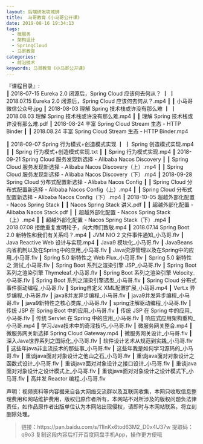 ```yaml
---
layout: 后端研发攻城狮
title:  马哥教育《小马哥公开课》
date: 2019-08-16 19:34:13
tags:
  - 微服务
  - 架构设计
  - SpringCloud
  - 马哥教育
categories:
  - 前沿技术
keywords: 马哥教育《小马哥公开课》
---
```

『课程目录』:  
┃  2018-07-15 Eureka 2.0 闭源后，Spring Cloud 应该何去何从？
┃  ┃  2018.07.15 Eureka 2.0 闭源后，Spring Cloud 应该何去何从？.mp4
┃  ┃  小马哥微信公众号.jpg
┃  2018-08-03 理解 Spring 技术栈或许没有那么难
┃  ┃  2018.08.03 理解 Spring 技术栈或许没有那么难.mp4
┃  ┃  理解 Spring 技术栈或许没有那么难.pdf
┃  2018-08-24 丰富 Spring Cloud Stream 生态 - HTTP Binder
┃  ┃  2018.08.24 丰富 Spring Cloud Stream 生态 - HTTP Binder.mp4
<!-- more --> 
┃  2018-09-07 Spring 行为模式+创造模式实现
┃  ┃  Spring 创造模式实现.mp4
┃  ┃  Spring 行为模式+创造模式实现.txt
┃  ┃  Spring 行为模式实现.mp4
┃  2018-09-21 Spring Cloud 服务发现新选择 - Alibaba Nacos Discovery
┃  ┃  Spring Cloud 服务发现新选择 - Alibaba Nacos Discovery（上）.mp4
┃  ┃  Spring Cloud 服务发现新选择 - Alibaba Nacos Discovery（下）.mp4
┃  2018-09-28 Spring Cloud 分布式配置新选择 - Alibaba Nacos Config
┃  ┃  Spring Cloud 分布式配置新选择 - Alibaba Nacos Config（上）.mp4
┃  ┃  Spring Cloud 分布式配置新选择 - Alibaba Nacos Config（下）.mp4
┃  2018-10-05 超越外部化配置 - Nacos Spring Stack
┃  ┃  Nacos Spring Stack 讲义.pdf
┃  ┃  超越外部化配置 - Alibaba Nacos Stack.pdf
┃  ┃  超越外部化配置 - Nacos Spring Stack（上）.mp4
┃  ┃  超越外部化配置 - Nacos Spring Stack（下）.mp4
┃  2018.07.08 拒绝重复发明轮子，向大师们致敬.mp4
┃  2018.07.14 Spring Boot 2.0 新特性和我们有关系吗？.mp4
┃  JVM NIO 2 文件事件通知_小马哥.flv
┃  Java Reactive Web 设计与实现.mp4
┃  Java9 模块化_小马哥.flv
┃  JavaBeans内省机制以及在Spring中的应用_小马哥.flv
┃  Java资源管理以及在Spring中的应用_小马哥.flv
┃  Spring 5.0 新特性之 Web Flux_小马哥.flv
┃  Spring 5.0 新特性之 测试_小马哥.flv
┃  Spring Boot 系列之渲染引擎 JSP_小马哥.flv
┃  Spring Boot 系列之渲染引擎 Thymeleaf_小马哥.flv
┃  Spring Boot 系列之渲染引擎 Velocity_小马哥.flv
┃  Spring Boot 系列之渲染引擎选型_小马哥.flv
┃  Spring Cloud 分布式事件驱动编程_小马哥.flv
┃  Spring自定义 XML配置扩展_小马哥.mp4
┃  Vert.x 异步编程_小马哥.flv
┃  java8并发异步编程_小马哥.flv
┃  java9并发异步编程_小马哥.flv
┃  java9新特性之核心类库_小马哥.flv
┃  spring注解驱动编程_小马哥.flv
┃  传统 JSP 在 Spring Boot 中的应用_小马哥.flv
┃  传统 JSP 在 Spring 中的应用_小马哥.flv
┃  传统 Servlet 在 Spring 中的应用_小马哥.flv
┃  响应式应用架构重构_小马哥.mp4
┃  学习Java技术中的奇淫技巧_小马哥.flv
┃  微服务网关整合.mp4
┃  微服务网关新选择 Spring Cloud Gateway.mp4
┃  微服务网关设计_小马哥.flv
┃  深入Java世界系列之国际化_小马哥.flv
┃  软件设计艺术从规范到实践_小马哥.flv
┃  这些年java非主流技术的那些事_小马哥.flv
┃  这些年我是如何学习源码的_小马哥.flv
┃  重谈java面对对象设计之他山之石_小马哥.flv
┃  重谈java面对对象设计之函数式设计_小马哥.flv
┃  重谈java面对对象设计之接口设计_小马哥.flv
┃  重谈java面对对象设计之设计模式上_小马哥.flv
┃  重谈java面对对象设计之设计模式下_小马哥.flv
┃  高并发 Reactor 编程_小马哥.flv

<div class="post-copyright">
    <div class="post-copyright__author">
      <span class="post-copyright-meta">声明：视频资料等内容据来自各大网络交流群以及互联网收集，本网只收取信息整理费用和网站维护费用，版权归原作者所有，本网站不对所涉及的版权问题负法律责任，如作品原作者出版单位认为本网站出现侵权，请即时与本网站联系，将立刻删除处理。 </span>
    </div>
</div>

<blockquote class="blockquote-center">
链接：https://pan.baidu.com/s/11lnKx6tod63M2_D0x4U37w 
提取码：q9o3 
复制这段内容后打开百度网盘手机App，操作更方便哦
</blockquote>

